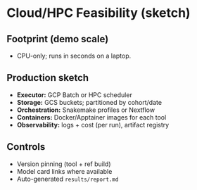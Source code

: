 # Cloud/HPC Feasibility (sketch)

## Footprint (demo scale)
- CPU-only; runs in seconds on a laptop.

## Production sketch
- **Executor:** GCP Batch or HPC scheduler
- **Storage:** GCS buckets; partitioned by cohort/date
- **Orchestration:** Snakemake profiles or Nextflow
- **Containers:** Docker/Apptainer images for each tool
- **Observability:** logs + cost (per run), artifact registry

## Controls
- Version pinning (tool + ref build)
- Model card links where available
- Auto-generated `results/report.md`
